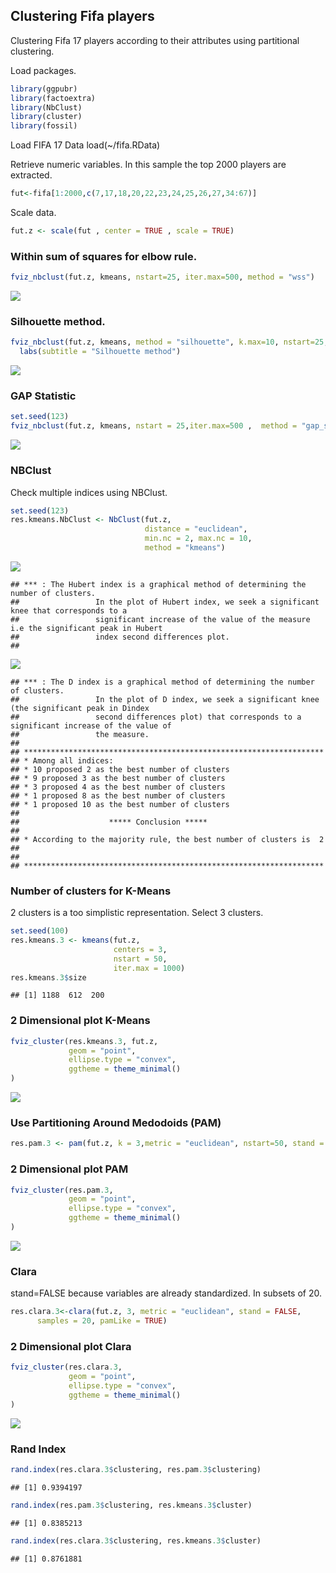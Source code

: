 ## Clustering Fifa players

Clustering Fifa 17 players according to their attributes using partitional clustering.

Load packages.

``` r
library(ggpubr)
library(factoextra)
library(NbClust)
library(cluster)
library(fossil)
```

Load FIFA 17 Data load(\~/fifa.RData)

Retrieve numeric variables. In this sample the top 2000 players are extracted.

``` r
fut<-fifa[1:2000,c(7,17,18,20,22,23,24,25,26,27,34:67)]
```

Scale data.

``` r
fut.z <- scale(fut , center = TRUE , scale = TRUE)
```

### Within sum of squares for elbow rule.

``` r
fviz_nbclust(fut.z, kmeans, nstart=25, iter.max=500, method = "wss")
```

![](fifa17cluster_files/figure-markdown_github/unnamed-chunk-4-1.png)

### Silhouette method.

``` r
fviz_nbclust(fut.z, kmeans, method = "silhouette", k.max=10, nstart=25, iter.max=500)+
  labs(subtitle = "Silhouette method")
```

![](fifa17cluster_files/figure-markdown_github/unnamed-chunk-5-1.png)

### GAP Statistic

``` r
set.seed(123)
fviz_nbclust(fut.z, kmeans, nstart = 25,iter.max=500 ,  method = "gap_stat", nboot = 50)
```

![](fifa17cluster_files/figure-markdown_github/unnamed-chunk-6-1.png)

### NBClust

Check multiple indices using NBClust.

``` r
set.seed(123)
res.kmeans.NbClust <- NbClust(fut.z,
                              distance = "euclidean",
                              min.nc = 2, max.nc = 10,
                              method = "kmeans")
```

![](fifa17cluster_files/figure-markdown_github/unnamed-chunk-7-1.png)

    ## *** : The Hubert index is a graphical method of determining the number of clusters.
    ##                 In the plot of Hubert index, we seek a significant knee that corresponds to a 
    ##                 significant increase of the value of the measure i.e the significant peak in Hubert
    ##                 index second differences plot. 
    ## 

![](fifa17cluster_files/figure-markdown_github/unnamed-chunk-7-2.png)

    ## *** : The D index is a graphical method of determining the number of clusters. 
    ##                 In the plot of D index, we seek a significant knee (the significant peak in Dindex
    ##                 second differences plot) that corresponds to a significant increase of the value of
    ##                 the measure. 
    ##  
    ## ******************************************************************* 
    ## * Among all indices:                                                
    ## * 10 proposed 2 as the best number of clusters 
    ## * 9 proposed 3 as the best number of clusters 
    ## * 3 proposed 4 as the best number of clusters 
    ## * 1 proposed 8 as the best number of clusters 
    ## * 1 proposed 10 as the best number of clusters 
    ## 
    ##                    ***** Conclusion *****                            
    ##  
    ## * According to the majority rule, the best number of clusters is  2 
    ##  
    ##  
    ## *******************************************************************

### Number of clusters for K-Means

2 clusters is a too simplistic representation. Select 3 clusters.

``` r
set.seed(100)
res.kmeans.3 <- kmeans(fut.z,
                       centers = 3,
                       nstart = 50,
                       iter.max = 1000)
res.kmeans.3$size
```

    ## [1] 1188  612  200

### 2 Dimensional plot K-Means

``` r
fviz_cluster(res.kmeans.3, fut.z, 
             geom = "point",
             ellipse.type = "convex", 
             ggtheme = theme_minimal()
)
```

![](fifa17cluster_files/figure-markdown_github/unnamed-chunk-9-1.png)

### Use Partitioning Around Medodoids (PAM)

``` r
res.pam.3 <- pam(fut.z, k = 3,metric = "euclidean", nstart=50, stand = FALSE)
```

### 2 Dimensional plot PAM

``` r
fviz_cluster(res.pam.3,
             geom = "point",
             ellipse.type = "convex",
             ggtheme = theme_minimal()
)
```

![](fifa17cluster_files/figure-markdown_github/unnamed-chunk-11-1.png)
### Clara 

stand=FALSE because variables are already standardized. In
subsets of 20.

``` r
res.clara.3<-clara(fut.z, 3, metric = "euclidean", stand = FALSE, 
      samples = 20, pamLike = TRUE)
```

### 2 Dimensional plot Clara

``` r
fviz_cluster(res.clara.3,
             geom = "point",
             ellipse.type = "convex",
             ggtheme = theme_minimal()
)
```

![](fifa17cluster_files/figure-markdown_github/unnamed-chunk-13-1.png)

### Rand Index

``` r
rand.index(res.clara.3$clustering, res.pam.3$clustering)
```

    ## [1] 0.9394197

``` r
rand.index(res.pam.3$clustering, res.kmeans.3$cluster)
```

    ## [1] 0.8385213

``` r
rand.index(res.clara.3$clustering, res.kmeans.3$cluster)
```

    ## [1] 0.8761881
